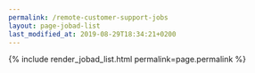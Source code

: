 ```yaml
---
permalink: /remote-customer-support-jobs
layout: page-jobad-list
last_modified_at: 2019-08-29T18:34:21+0200
---
```

{% include render_jobad_list.html permalink=page.permalink %}
